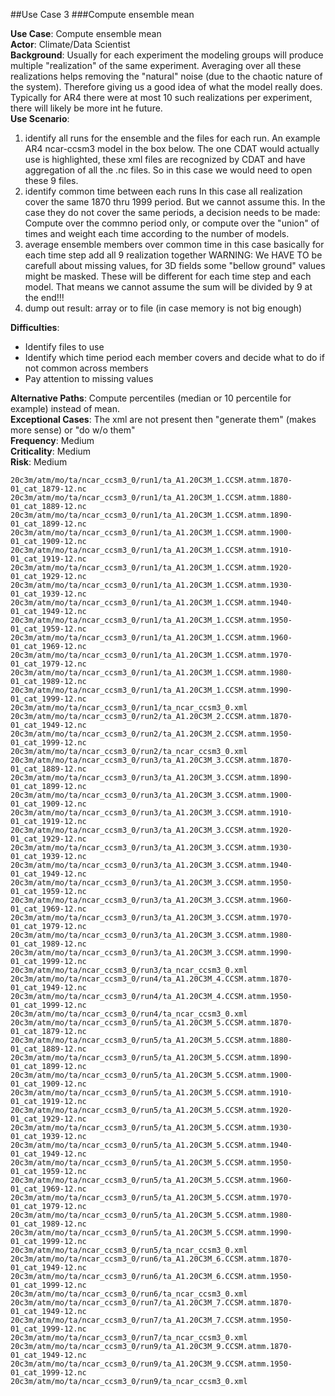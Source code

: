 ##Use Case 3
###Compute ensemble mean

**Use Case**: Compute ensemble mean    
**Actor**: Climate/Data Scientist    
**Background**: Usually for each experiment the modeling groups will produce multiple "realization" of the same experiment. Averaging over all these realizations helps removing the "natural" noise (due to the chaotic nature of the system). Therefore giving us a good idea of what the model really does. Typically for AR4 there were at most 10 such realizations per experiment, there will likely be more int he future.    
**Use Scenario**: 

1. identify all runs for the ensemble and the files for each run.
An example AR4 ncar-ccsm3 model in the box below.  The one CDAT would actually use is highlighted, these xml files are recognized by CDAT and have aggregation of all the .nc files.   So in this case we would need to open these 9 files.
2. identify common time between each runs
In this case all realization cover the same 1870 thru 1999 period. But we cannot assume this. In the case they do not cover the same periods, a decision needs to be made: Compute over the commno period only, or compute over the "union" of times and weight each time according to the number of models.
3. average ensemble members over common time
in this case basically for each time step add all 9 realization together
WARNING: We HAVE TO be carefull about missing values, for 3D fields some "bellow ground" values might be masked. These will be different for each time step and each model. That means we cannot assume the sum will be divided by 9 at the end!!!
4. dump out result: array or to file (in case memory is not big enough)

**Difficulties**:

* Identify files to use
* Identify which time period each member covers and decide what to do if not common across members
* Pay attention to missing values

**Alternative Paths**: Compute percentiles (median or 10 percentile for example) instead of mean.    
**Exceptional Cases**: The xml are not present then "generate them" (makes more sense) or "do w/o them"     
**Frequency**: Medium    
**Criticality**: Medium    
**Risk**: Medium    

    20c3m/atm/mo/ta/ncar_ccsm3_0/run1/ta_A1.20C3M_1.CCSM.atmm.1870-01_cat_1879-12.nc
    20c3m/atm/mo/ta/ncar_ccsm3_0/run1/ta_A1.20C3M_1.CCSM.atmm.1880-01_cat_1889-12.nc
    20c3m/atm/mo/ta/ncar_ccsm3_0/run1/ta_A1.20C3M_1.CCSM.atmm.1890-01_cat_1899-12.nc
    20c3m/atm/mo/ta/ncar_ccsm3_0/run1/ta_A1.20C3M_1.CCSM.atmm.1900-01_cat_1909-12.nc
    20c3m/atm/mo/ta/ncar_ccsm3_0/run1/ta_A1.20C3M_1.CCSM.atmm.1910-01_cat_1919-12.nc
    20c3m/atm/mo/ta/ncar_ccsm3_0/run1/ta_A1.20C3M_1.CCSM.atmm.1920-01_cat_1929-12.nc
    20c3m/atm/mo/ta/ncar_ccsm3_0/run1/ta_A1.20C3M_1.CCSM.atmm.1930-01_cat_1939-12.nc
    20c3m/atm/mo/ta/ncar_ccsm3_0/run1/ta_A1.20C3M_1.CCSM.atmm.1940-01_cat_1949-12.nc
    20c3m/atm/mo/ta/ncar_ccsm3_0/run1/ta_A1.20C3M_1.CCSM.atmm.1950-01_cat_1959-12.nc
    20c3m/atm/mo/ta/ncar_ccsm3_0/run1/ta_A1.20C3M_1.CCSM.atmm.1960-01_cat_1969-12.nc
    20c3m/atm/mo/ta/ncar_ccsm3_0/run1/ta_A1.20C3M_1.CCSM.atmm.1970-01_cat_1979-12.nc
    20c3m/atm/mo/ta/ncar_ccsm3_0/run1/ta_A1.20C3M_1.CCSM.atmm.1980-01_cat_1989-12.nc
    20c3m/atm/mo/ta/ncar_ccsm3_0/run1/ta_A1.20C3M_1.CCSM.atmm.1990-01_cat_1999-12.nc
    20c3m/atm/mo/ta/ncar_ccsm3_0/run1/ta_ncar_ccsm3_0.xml
    20c3m/atm/mo/ta/ncar_ccsm3_0/run2/ta_A1.20C3M_2.CCSM.atmm.1870-01_cat_1949-12.nc
    20c3m/atm/mo/ta/ncar_ccsm3_0/run2/ta_A1.20C3M_2.CCSM.atmm.1950-01_cat_1999-12.nc
    20c3m/atm/mo/ta/ncar_ccsm3_0/run2/ta_ncar_ccsm3_0.xml
    20c3m/atm/mo/ta/ncar_ccsm3_0/run3/ta_A1.20C3M_3.CCSM.atmm.1870-01_cat_1889-12.nc
    20c3m/atm/mo/ta/ncar_ccsm3_0/run3/ta_A1.20C3M_3.CCSM.atmm.1890-01_cat_1899-12.nc
    20c3m/atm/mo/ta/ncar_ccsm3_0/run3/ta_A1.20C3M_3.CCSM.atmm.1900-01_cat_1909-12.nc
    20c3m/atm/mo/ta/ncar_ccsm3_0/run3/ta_A1.20C3M_3.CCSM.atmm.1910-01_cat_1919-12.nc
    20c3m/atm/mo/ta/ncar_ccsm3_0/run3/ta_A1.20C3M_3.CCSM.atmm.1920-01_cat_1929-12.nc
    20c3m/atm/mo/ta/ncar_ccsm3_0/run3/ta_A1.20C3M_3.CCSM.atmm.1930-01_cat_1939-12.nc
    20c3m/atm/mo/ta/ncar_ccsm3_0/run3/ta_A1.20C3M_3.CCSM.atmm.1940-01_cat_1949-12.nc
    20c3m/atm/mo/ta/ncar_ccsm3_0/run3/ta_A1.20C3M_3.CCSM.atmm.1950-01_cat_1959-12.nc
    20c3m/atm/mo/ta/ncar_ccsm3_0/run3/ta_A1.20C3M_3.CCSM.atmm.1960-01_cat_1969-12.nc
    20c3m/atm/mo/ta/ncar_ccsm3_0/run3/ta_A1.20C3M_3.CCSM.atmm.1970-01_cat_1979-12.nc
    20c3m/atm/mo/ta/ncar_ccsm3_0/run3/ta_A1.20C3M_3.CCSM.atmm.1980-01_cat_1989-12.nc
    20c3m/atm/mo/ta/ncar_ccsm3_0/run3/ta_A1.20C3M_3.CCSM.atmm.1990-01_cat_1999-12.nc
    20c3m/atm/mo/ta/ncar_ccsm3_0/run3/ta_ncar_ccsm3_0.xml
    20c3m/atm/mo/ta/ncar_ccsm3_0/run4/ta_A1.20C3M_4.CCSM.atmm.1870-01_cat_1949-12.nc
    20c3m/atm/mo/ta/ncar_ccsm3_0/run4/ta_A1.20C3M_4.CCSM.atmm.1950-01_cat_1999-12.nc
    20c3m/atm/mo/ta/ncar_ccsm3_0/run4/ta_ncar_ccsm3_0.xml
    20c3m/atm/mo/ta/ncar_ccsm3_0/run5/ta_A1.20C3M_5.CCSM.atmm.1870-01_cat_1879-12.nc
    20c3m/atm/mo/ta/ncar_ccsm3_0/run5/ta_A1.20C3M_5.CCSM.atmm.1880-01_cat_1889-12.nc
    20c3m/atm/mo/ta/ncar_ccsm3_0/run5/ta_A1.20C3M_5.CCSM.atmm.1890-01_cat_1899-12.nc
    20c3m/atm/mo/ta/ncar_ccsm3_0/run5/ta_A1.20C3M_5.CCSM.atmm.1900-01_cat_1909-12.nc
    20c3m/atm/mo/ta/ncar_ccsm3_0/run5/ta_A1.20C3M_5.CCSM.atmm.1910-01_cat_1919-12.nc
    20c3m/atm/mo/ta/ncar_ccsm3_0/run5/ta_A1.20C3M_5.CCSM.atmm.1920-01_cat_1929-12.nc
    20c3m/atm/mo/ta/ncar_ccsm3_0/run5/ta_A1.20C3M_5.CCSM.atmm.1930-01_cat_1939-12.nc
    20c3m/atm/mo/ta/ncar_ccsm3_0/run5/ta_A1.20C3M_5.CCSM.atmm.1940-01_cat_1949-12.nc
    20c3m/atm/mo/ta/ncar_ccsm3_0/run5/ta_A1.20C3M_5.CCSM.atmm.1950-01_cat_1959-12.nc
    20c3m/atm/mo/ta/ncar_ccsm3_0/run5/ta_A1.20C3M_5.CCSM.atmm.1960-01_cat_1969-12.nc
    20c3m/atm/mo/ta/ncar_ccsm3_0/run5/ta_A1.20C3M_5.CCSM.atmm.1970-01_cat_1979-12.nc
    20c3m/atm/mo/ta/ncar_ccsm3_0/run5/ta_A1.20C3M_5.CCSM.atmm.1980-01_cat_1989-12.nc
    20c3m/atm/mo/ta/ncar_ccsm3_0/run5/ta_A1.20C3M_5.CCSM.atmm.1990-01_cat_1999-12.nc
    20c3m/atm/mo/ta/ncar_ccsm3_0/run5/ta_ncar_ccsm3_0.xml
    20c3m/atm/mo/ta/ncar_ccsm3_0/run6/ta_A1.20C3M_6.CCSM.atmm.1870-01_cat_1949-12.nc
    20c3m/atm/mo/ta/ncar_ccsm3_0/run6/ta_A1.20C3M_6.CCSM.atmm.1950-01_cat_1999-12.nc
    20c3m/atm/mo/ta/ncar_ccsm3_0/run6/ta_ncar_ccsm3_0.xml
    20c3m/atm/mo/ta/ncar_ccsm3_0/run7/ta_A1.20C3M_7.CCSM.atmm.1870-01_cat_1949-12.nc
    20c3m/atm/mo/ta/ncar_ccsm3_0/run7/ta_A1.20C3M_7.CCSM.atmm.1950-01_cat_1999-12.nc
    20c3m/atm/mo/ta/ncar_ccsm3_0/run7/ta_ncar_ccsm3_0.xml
    20c3m/atm/mo/ta/ncar_ccsm3_0/run9/ta_A1.20C3M_9.CCSM.atmm.1870-01_cat_1949-12.nc
    20c3m/atm/mo/ta/ncar_ccsm3_0/run9/ta_A1.20C3M_9.CCSM.atmm.1950-01_cat_1999-12.nc
    20c3m/atm/mo/ta/ncar_ccsm3_0/run9/ta_ncar_ccsm3_0.xml
